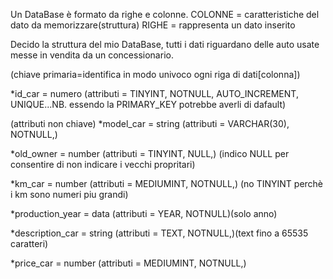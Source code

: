  Un DataBase è formato da righe e colonne.
 COLONNE = caratteristiche del dato da memorizzare(struttura)
 RIGHE = rappresenta un dato inserito

 Decido la struttura del mio DataBase, tutti i dati riguardano delle auto usate messe in vendita da un concessionario.

(chiave primaria=identifica in modo univoco ogni riga di dati[colonna])
 
 *id_car = numero
 (attributi = TINYINT, NOTNULL, AUTO_INCREMENT, UNIQUE...NB. essendo la PRIMARY_KEY potrebbe averli di dafault)

(attributi non chiave)
*model_car = string
(attributi = VARCHAR(30), NOTNULL,)

*old_owner = number
(attributi = TINYINT, NULL,) (indico NULL per consentire di non indicare i vecchi propritari)

*km_car = number
(attributi = MEDIUMINT, NOTNULL,) (no TINYINT perchè i km sono numeri piu grandi)

*production_year = data
(attributi = YEAR, NOTNULL)(solo anno)

*description_car = string
(attributi = TEXT, NOTNULL,)(text fino a 65535 caratteri)

*price_car = number
(attributi = MEDIUMINT, NOTNULL,)



